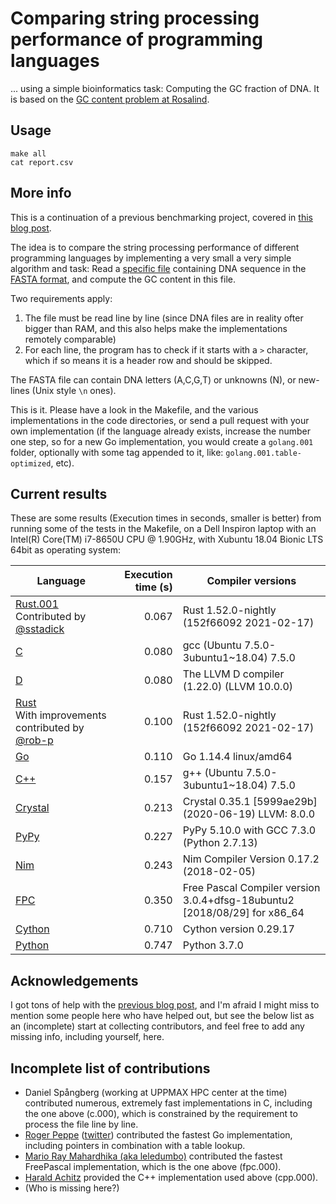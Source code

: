 # Comparing string processing performance of programming languages

... using a simple bioinformatics task: Computing the GC fraction of DNA. It is based on the [GC content problem at Rosalind](http://rosalind.info/problems/gc/).

## Usage

```
make all
cat report.csv
```

## More info

This is a continuation of a previous benchmarking project, covered in [this blog post](http://saml.rilspace.com/moar-languagez-gc-content-in-python-d-fpc-c-and-c).

The idea is to compare the string processing performance of different programming languages
by implementing a very small a very simple algorithm and task: Read a [specific file](http://ftp.ensembl.org/pub/release-67/fasta/homo_sapiens/dna/Homo_sapiens.GRCh37.67.dna_rm.chromosome.Y.fa.gz)
containing DNA sequence in the [FASTA format](https://en.wikipedia.org/wiki/FASTA_format),
and compute the GC content in this file.

Two requirements apply:

1. The file must be read line by line (since DNA files are in reality ofter
   bigger than RAM, and this also helps make the implementations remotely
   comparable)
2. For each line, the program has to check if it starts with a `>` character,
   which if so means it is a header row and should be skipped.

The FASTA file can contain DNA letters (A,C,G,T) or unknowns (N), or new-lines
(Unix style `\n` ones).

This is it. Please have a look in the Makefile, and the various implementations
in the code directories, or send a pull request with your own implementation
(if the language already exists, increase the number one step, so for a new Go
implementation, you would create a `golang.001` folder, optionally with some
tag appended to it, like: `golang.001.table-optimized`, etc).

## Current results

These are some results (Execution times in seconds, smaller is better) from
running some of the tests in the Makefile, on a Dell Inspiron laptop with an
Intel(R) Core(TM) i7-8650U CPU @ 1.90GHz, with Xubuntu 18.04 Bionic LTS 64bit
as operating system:

| Language                                                                                        | Execution time (s) | Compiler versions                                                         |
|-------------------------------------------------------------------------------------------------|-------------------:|---------------------------------------------------------------------------|
| [Rust.001](rust.001/src/main.rs)<br>Contributed by [@sstadick](https://github.com/sstadick)     |              0.067 | Rust 1.52.0-nightly (152f66092 2021-02-17)                                |
| [C](c/gc.c)                                                                                     |              0.080 | gcc (Ubuntu 7.5.0-3ubuntu1~18.04) 7.5.0                                   |
| [D](d/gc.d)                                                                                     |              0.080 | The LLVM D compiler (1.22.0) (LLVM 10.0.0)                                |
| [Rust](rust/src/main.rs)<br>With improvements contributed by [@rob-p](https://github.com/rob-p) |              0.100 | Rust 1.52.0-nightly (152f66092 2021-02-17)                                |
| [Go](go/gc.go)                                                                                  |              0.110 | Go 1.14.4 linux/amd64                                                     |
| [C++](cpp/gc.cpp)                                                                               |              0.157 | g++ (Ubuntu 7.5.0-3ubuntu1~18.04) 7.5.0                                   |
| [Crystal](crystal/gc.cr)                                                                        |              0.213 | Crystal 0.35.1 [5999ae29b] (2020-06-19) LLVM: 8.0.0                       |
| [PyPy](pypy/gc.py)                                                                              |              0.227 | PyPy 5.10.0 with GCC 7.3.0 (Python 2.7.13)                                |
| [Nim](nim/gc.nim)                                                                               |              0.243 | Nim Compiler Version 0.17.2 (2018-02-05)                                  |
| [FPC](gc.pas)                                                                                   |              0.350 | Free Pascal Compiler version 3.0.4+dfsg-18ubuntu2 [2018/08/29] for x86_64 |
| [Cython](cython/gc.pyx)                                                                         |              0.710 | Cython version 0.29.17                                                    |
| [Python](python/gc.py)                                                                          |              0.747 | Python 3.7.0                                                              |

## Acknowledgements

I got tons of help with the [previous blog post](http://saml.rilspace.com/moar-languagez-gc-content-in-python-d-fpc-c-and-c),
and I'm afraid I might miss to mention some people here who have helped out,
but see the below list as an (incomplete) start at collecting contributors, and
feel free to add any missing info, including yourself, here.

## Incomplete list of contributions

- Daniel Spångberg (working at UPPMAX HPC center at the time) contributed
  numerous, extremely fast implementations in C, including the one above
  (c.000), which is constrained by the requirement to process the file line by
  line.
- [Roger Peppe](https://github.com/rogpeppe)
  ([twitter](https://twitter.com/rogpeppe)) contributed the fastest Go
  implementation, including pointers in combination with a table lookup.
- [Mario Ray Mahardhika (aka leledumbo)](https://github.com/leledumbo)
  contributed the fastest FreePascal implementation, which is the one above
  (fpc.000).
- [Harald Achitz](https://www.linkedin.com/in/harald-achitz-860657139/)
  provided the C++ implementation used above (cpp.000).
- (Who is missing here?)
